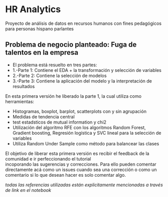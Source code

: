 # HR Analytics
Proyecto de análisis de datos en recursos humanos con fines pedagógicos para personas hispano parlantes

## Problema de negocio planteado: Fuga de talentos en la empresa

* El problema está resuelto en tres partes:
  
* 1.-Parte 1: Contiene el EDA + la transformación y selección de variables
* 2.-Parte 2: Contiene la selección de modelos
* 3.-Parte 3: Contiene la aplicación del modelo y la interpretación de resultados
  
En esta primera versión he liberado la parte 1, la cual utiliza como herramientas:

* Histogramas, boxplot, barplot, scatterplots con y sin agrupación
* Medidas de tendencia central
* test estadsticos de mutual information y chi2
* Utilización del algoritmo RFE con los algoritmos Random Forest, Gradient boosting, Regresión logística y SVC lineal para la selección de variables
* Utiliza Random Under Sample como método para balancear las clases
  
El objetivo de liberar esta primera versión es recibir el feedback de la comunidad e ir perfeccionando el tutorial  
incoporando las sugerencias y correcciones. Para ello pueden comentar directamente acá como un issues cuando sea una 
corrección o como un comentario si lo que desean hacer es solo comentar algo.

*todas las referencias utilizadas están explicitamente mencionadas a través de link en el notebook*
